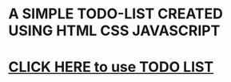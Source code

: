 # A SIMPLE TODO-LIST CREATED USING HTML CSS JAVASCRIPT

# [CLICK HERE to use TODO LIST](https://samael-0.github.io/toddlist/)
